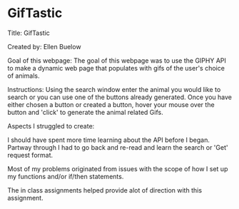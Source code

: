 # GifTastic

Title: GifTastic

Created by: Ellen Buelow

Goal of this webpage: The goal of this webpage was to use the GIPHY API to make a dynamic web page that populates with gifs of the user's choice of animals. 

Instructions: Using the search window enter the animal you would like to search or you can use one of the buttons already generated. Once you have either chosen a button or created a button, hover your mouse over the button and 'click' to generate the animal related Gifs.

Aspects I struggled to create:

I should have spent more time learning about the API before I began. Partway through I had to go back and re-read and learn the search or 'Get' request format.

Most of my problems originated from issues with the scope of how I set up my functions and/or if/then statements.

The in class assignments helped provide alot of direction with this assignment.
